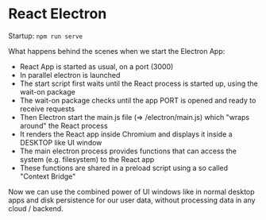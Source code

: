 # React Electron

Startup:
`npm run serve`

What happens behind the scenes when we start the Electron App:

- React App is started as usual, on a port (3000)
- In parallel electron is launched
- The start script first waits until the React process is started up, using the wait-on package
- The wait-on package checks until the app PORT is opened and ready to receive requests
- Then Electron start the main.js file (=> /electron/main.js) which "wraps around" the React process
- It renders the React app inside Chromium and displays it inside a DESKTOP like UI window
- The main electron process provides functions that can access the system (e.g. filesystem) to the React app
- These functions are shared in a preload script using a so called "Context Bridge"

Now we can use the combined power of UI windows like in normal desktop apps and disk persistence for our user data, without processing data in any cloud / backend.

